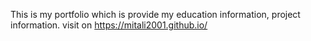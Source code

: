 This is my portfolio which is provide my education information, project information.
visit on
https://mitali2001.github.io/
